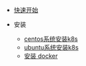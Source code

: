 * [快速开始](k8s-quickstart.md)

* 安装
  * [centos系统安装k8s](install_k8s-centos.md)
  * [ubuntu系统安装k8s](install_k8s-ubuntu.md)
  * [安装 docker](pre-docker.md)